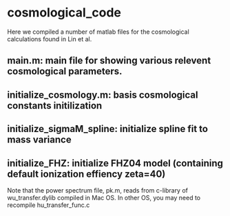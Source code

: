 # cosmological_code

Here we compiled a number of matlab files for the cosmological calculations found in Lin et al.
## main.m: main file for showing various relevent cosmological parameters.
## initialize_cosmology.m: basis cosmological constants initilization
## initialize_sigmaM_spline: initialize spline fit to mass variance 
## initialize_FHZ: initialize FHZ04 model (containing default ionization effiency zeta=40)

Note that the power spectrum file, pk.m, reads from c-library of wu_transfer.dylib compiled in Mac OS. In other OS, you may need to recompile hu_transfer_func.c
